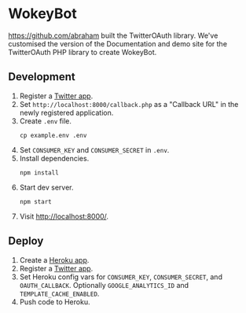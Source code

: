 # WokeyBot

https://github.com/abraham built the TwitterOAuth library. We've customised the version of the Documentation and demo site for the TwitterOAuth PHP library to create WokeyBot.

## Development

1. Register a [Twitter app](https://developer.twitter.com/apps).
1. Set `http://localhost:8000/callback.php` as a "Callback URL" in the newly registered application.
1. Create `.env` file.
   ```console
   cp example.env .env
   ```
1. Set `CONSUMER_KEY` and `CONSUMER_SECRET` in `.env`.
1. Install dependencies.
   ```console
   npm install
   ```
1. Start dev server.
   ```console
   npm start
   ```
1. Visit [http://localhost:8000/](http://localhost:8000/).

## Deploy

1. Create a [Heroku app](https://www.heroku.com).
1. Register a [Twitter app](https://developer.twitter.com/apps).
1. Set Heroku config vars for `CONSUMER_KEY`, `CONSUMER_SECRET`, and `OAUTH_CALLBACK`. Optionally `GOOGLE_ANALYTICS_ID` and `TEMPLATE_CACHE_ENABLED`.
1. Push code to Heroku.
